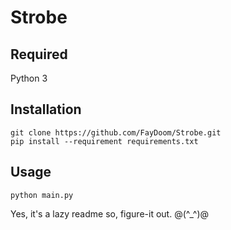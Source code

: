 # Strobe

## Required
Python 3

## Installation
	git clone https://github.com/FayDoom/Strobe.git
	pip install --requirement requirements.txt

## Usage
	python main.py

Yes, it's a lazy readme so, figure-it out. @(^_^)@
